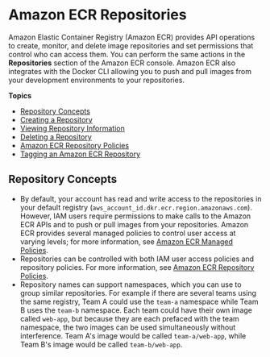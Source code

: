 # Amazon ECR Repositories<a name="Repositories"></a>

Amazon Elastic Container Registry \(Amazon ECR\) provides API operations to create, monitor, and delete image repositories and set permissions that control who can access them\. You can perform the same actions in the **Repositories** section of the Amazon ECR console\. Amazon ECR also integrates with the Docker CLI allowing you to push and pull images from your development environments to your repositories\.

**Topics**
+ [Repository Concepts](#repository-concepts)
+ [Creating a Repository](repository-create.md)
+ [Viewing Repository Information](repository-info.md)
+ [Deleting a Repository](repository-delete.md)
+ [Amazon ECR Repository Policies](RepositoryPolicies.md)
+ [Tagging an Amazon ECR Repository](ecr-using-tags.md)

## Repository Concepts<a name="repository-concepts"></a>
+ By default, your account has read and write access to the repositories in your default registry \(`aws_account_id.dkr.ecr.region.amazonaws.com`\)\. However, IAM users require permissions to make calls to the Amazon ECR APIs and to push or pull images from your repositories\. Amazon ECR provides several managed policies to control user access at varying levels; for more information, see [Amazon ECR Managed Policies](ecr_managed_policies.md)\.
+ Repositories can be controlled with both IAM user access policies and repository policies\. For more information, see [Amazon ECR Repository Policies](RepositoryPolicies.md)\.
+ Repository names can support namespaces, which you can use to group similar repositories\. For example if there are several teams using the same registry, Team A could use the `team-a` namespace while Team B uses the `team-b` namespace\. Each team could have their own image called `web-app`, but because they are each prefaced with the team namespace, the two images can be used simultaneously without interference\. Team A's image would be called `team-a/web-app`, while Team B's image would be called `team-b/web-app`\.